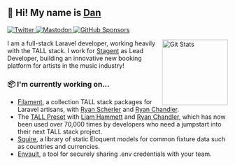 ## 🦒 Hi! My name is [Dan](https://twitter.com/danjharrin)

<p>
  <a href="https://twitter.com/danjharrin">
    <img alt="Twitter" src="https://img.shields.io/twitter/follow/danjharrin?style=for-the-badge&logo=twitter&color=00ACEE">
  </a>
  
  <a rel="me" href="https://phpc.social/@danharrin">
    <img alt="Mastodon" src="https://img.shields.io/static/v1?label=Mastodon&message=phpc.social&style=for-the-badge&logo=mastodon&color=9697FF">
  </a>

  <a href="https://github.com/sponsors/danharrin">
    <img alt="GitHub Sponsors" src="https://img.shields.io/static/v1?label=Sponsor&message=%E2%9D%A4&style=for-the-badge&logo=github&color=FF69B4">
  </a>
</p>

<a href="https://github.com/danharrin"><img alt="Git Stats" src="https://github-readme-stats.vercel.app/api?username=danharrin&show_icons=true" align="right" height="150" /></a>

I am a full-stack Laravel developer, working heavily with the TALL stack. I work for [Stagent](https://stagent.com) as Lead Developer, building an innovative new booking platform for artists in the music industry!

### 📦 I'm currently working on...
- [Filament](https://filamentphp.com), a collection TALL stack packages for Laravel artisans, with [Ryan Scherler](https://github.com/ryanscherler) and [Ryan Chandler](https://github.com/ryangjchandler).
- The [TALL Preset](https://github.com/laravel-frontend-presets/tall) with [Liam Hammett](https://github.com/imliam) and [Ryan Chandler](https://github.com/ryangjchandler), which has now been used over 70,000 times by developers who need a jumpstart into their next TALL stack project.
- [Squire](https://github.com/squirephp/squire), a library of static Eloquent models for common fixture data such as countries and currencies.
- [Envault](https://github.com/envault/envault), a tool for securely sharing .env credentials with your team.
